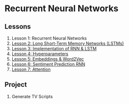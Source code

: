 # Recurrent Neural Networks

## Lessons

1. Lesson 1: Recurrent Neural Networks
1. [Lesson 2: Long Short-Term Memory Networks (LSTMs)](https://github.com/ahmedhasandrlnd/Deep_Learning_Nanodegree/tree/master/RNN/LSTM)
1. [Lesson 3: Implementation of RNN & LSTM](https://github.com/ahmedhasandrlnd/Deep_Learning_Nanodegree/tree/master/RNN/Implementation) 
1. [Lesson 4: Hyperparameters](https://github.com/ahmedhasandrlnd/Deep_Learning_Nanodegree/tree/master/RNN/Hyperparameters)
1. [Lesson 5: Embeddings & Word2Vec](https://github.com/ahmedhasandrlnd/Deep_Learning_Nanodegree/tree/master/RNN/Embedding)
1. [Lesson 6: Sentiment Prediction RNN](https://github.com/ahmedhasandrlnd/Deep_Learning_Nanodegree/tree/master/RNN/Sentiment)
1. [Lesson 7: Attention](https://github.com/ahmedhasandrlnd/Deep_Learning_Nanodegree/tree/master/RNN/Attention)

## Project

1. Generate TV Scripts

